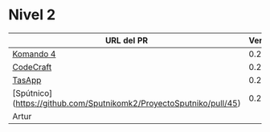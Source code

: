 # Nivel 2

| URL del PR                                                            | Versión | Alcanzado |
|-----------------------------------------------------------------------|---------|-----------|
| [Komando 4](https://github.com/Komando4ediae/komando4Project/pull/15) | 0.2.1   |           |
| [CodeCraft](https://github.com/Codecr-ft/TurnoGen/pull/29)            | 0.2.1   |           |
| [TasApp](https://github.com/T-ASAPP/T-asapp/pull/34)                  | 0.2.3   |           |
| [Spútnico] (https://github.com/Sputnikomk2/ProyectoSputniko/pull/45)   | 0.2.4   |           |
| Artur                                                                 |         |           |
